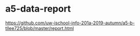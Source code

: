 # a5-data-report

https://github.com/uw-ischool-info-201a-2019-autumn/a5-b-tllee725/blob/master/report.html
